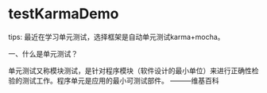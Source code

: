 # testKarmaDemo
tips: 最近在学习单元测试，选择框架是自动单元测试karma+mocha。

一、什么是单元测试？

单元测试又称模块测试，是针对程序模块（软件设计的最小单位）来进行正确性检验的测试工作。程序单元是应用的最小可测试部件。 ———维基百科
